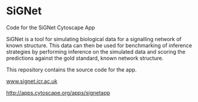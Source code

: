 # SiGNet
Code for the SiGNet Cytoscape App

SiGNet is a tool for simulating biological data for a signalling network of known structure. This data can then be used for benchmarking of inference strategies by performing inference on the simulated data and scoring the predictions against the gold standard, known network structure.

This repository contains the source code for the app.

www.signet.icr.ac.uk

http://apps.cytoscape.org/apps/signetapp
